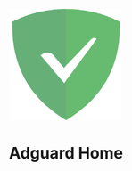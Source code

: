 <p align="center">
  <img width="200" src="../../../src/images/logos/adguard_logo.png" alt="Adguard Logo">
</p>

<h1 align="center">Adguard Home</h1>

